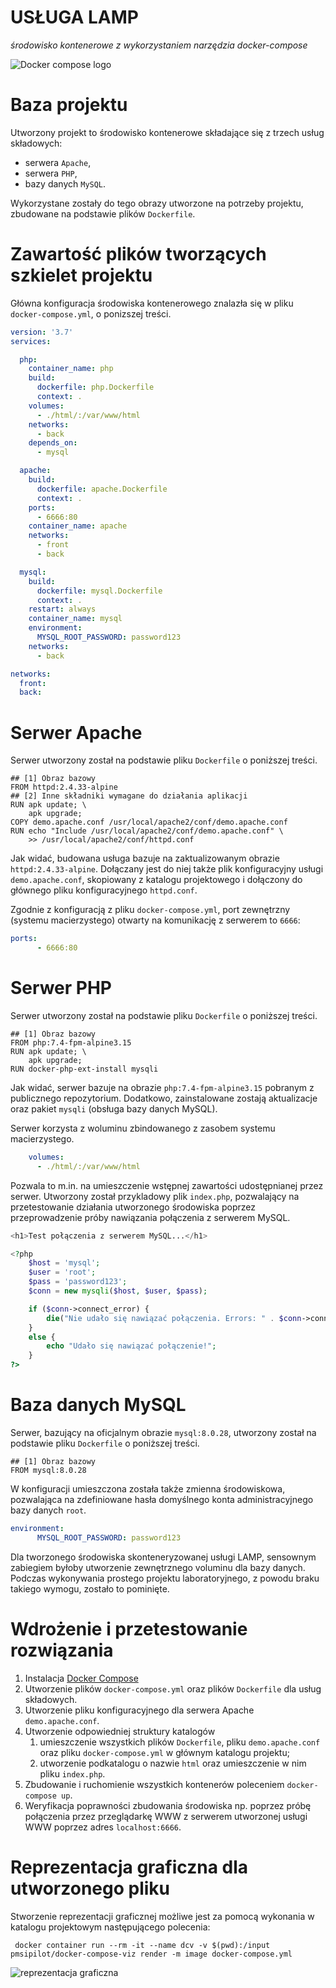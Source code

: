 # USŁUGA LAMP
_środowisko kontenerowe z wykorzystaniem narzędzia docker-compose_

![Docker compose logo](https://miro.medium.com/max/1000/1*JK4VDnsrF6YnAb2nyhMsdQ.png "Docker compose" )

# Baza projektu

Utworzony projekt to środowisko kontenerowe składające się z trzech usług składowych:
- serwera `Apache`,
- serwera `PHP`,
- bazy danych `MySQL`.
 
Wykorzystane zostały do tego obrazy utworzone na potrzeby projektu, zbudowane na podstawie plików `Dockerfile`.

# Zawartość plików tworzących szkielet projektu

Główna konfiguracja środowiska kontenerowego znalazła się w pliku `docker-compose.yml`, o ponizszej treści.

```yaml
version: '3.7'
services:

  php:
    container_name: php
    build:
      dockerfile: php.Dockerfile
      context: .
    volumes:
      - ./html/:/var/www/html
    networks:
      - back
    depends_on:
      - mysql

  apache:
    build:
      dockerfile: apache.Dockerfile
      context: .
    ports:
      - 6666:80
    container_name: apache
    networks:
      - front
      - back

  mysql:
    build:
      dockerfile: mysql.Dockerfile
      context: .
    restart: always
    container_name: mysql
    environment:
      MYSQL_ROOT_PASSWORD: password123
    networks:
      - back

networks:
  front:
  back:
```

# Serwer Apache
Serwer utworzony został na podstawie pliku `Dockerfile` o poniższej treści.
```
## [1] Obraz bazowy
FROM httpd:2.4.33-alpine
## [2] Inne składniki wymagane do działania aplikacji
RUN apk update; \
    apk upgrade;
COPY demo.apache.conf /usr/local/apache2/conf/demo.apache.conf
RUN echo "Include /usr/local/apache2/conf/demo.apache.conf" \
    >> /usr/local/apache2/conf/httpd.conf
```
Jak widać, budowana usługa bazuje na zaktualizowanym obrazie `httpd:2.4.33-alpine`. Dołączany jest do niej także plik konfiguracyjny usługi `demo.apache.conf`, skopiowany z katalogu projektowego i dołączony do głównego pliku konfiguracyjnego `httpd.conf`.

Zgodnie z konfiguracją z pliku `docker-compose.yml`, port zewnętrzny (systemu macierzystego) otwarty na komunikację z serwerem to `6666`:
```yaml
ports:
      - 6666:80
```

# Serwer PHP
Serwer utworzony został na podstawie pliku `Dockerfile` o poniższej treści.
```
## [1] Obraz bazowy
FROM php:7.4-fpm-alpine3.15
RUN apk update; \
    apk upgrade;
RUN docker-php-ext-install mysqli
```

Jak widać, serwer bazuje na obrazie `php:7.4-fpm-alpine3.15` pobranym z publicznego repozytorium. Dodatkowo, zainstalowane zostają aktualizacje oraz pakiet `mysqli` (obsługa bazy danych MySQL).

Serwer korzysta z woluminu zbindowanego z zasobem systemu macierzystego.
```yaml
    volumes:
      - ./html/:/var/www/html
```
Pozwala to m.in. na umieszczenie wstępnej zawartości udostępnianej przez serwer.
Utworzony został przykladowy plik `index.php`, pozwalający na przetestowanie działania utworzonego środowiska poprzez przeprowadzenie próby nawiązania połączenia z serwerem MySQL.
```php
<h1>Test połączenia z serwerem MySQL...</h1>

<?php 
	$host = 'mysql';
	$user = 'root';
	$pass = 'password123';
	$conn = new mysqli($host, $user, $pass);

	if ($conn->connect_error) {
		die("Nie udało się nawiązać połączenia. Errors: " . $conn->connect_error);
	} 
	else {
		echo "Udało się nawiązać połączenie!";
	}
?>
```

# Baza danych MySQL
Serwer, bazujący na oficjalnym obrazie `mysql:8.0.28`, utworzony został na podstawie pliku `Dockerfile` o poniższej treści.
```
## [1] Obraz bazowy
FROM mysql:8.0.28
```

W konfiguracji umieszczona została także zmienna środowiskowa, pozwalająca na zdefiniowane hasła domyślnego konta administracyjnego bazy danych `root`.
```yaml
environment:
      MYSQL_ROOT_PASSWORD: password123
```
Dla tworzonego środowiska skonteneryzowanej usługi LAMP, sensownym zabiegiem byłoby utworzenie zewnętrznego voluminu dla bazy danych. Podczas wykonywania prostego projektu laboratoryjnego, z powodu braku takiego wymogu, zostało to pominięte.

# Wdrożenie i przetestowanie rozwiązania

1. Instalacja [Docker Compose](https://docs.docker.com/compose/install/)
1. Utworzenie plików `docker-compose.yml` oraz plików `Dockerfile` dla usług składowych.
1. Utworzenie pliku konfiguracyjnego dla serwera Apache `demo.apache.conf`.
1. Utworzenie odpowiedniej struktury katalogów
    1. umieszczenie wszystkich plików `Dockerfile`, pliku `demo.apache.conf` oraz pliku `docker-compose.yml` w głównym katalogu projektu;
    2. utworzenie podkatalogu o nazwie `html` oraz umieszczenie w nim pliku `index.php`.
1. Zbudowanie i ruchomienie wszystkich kontenerów poleceniem `docker-compose up`.
1. Weryfikacja poprawności zbudowania środowiska np. poprzez próbę połączenia przez przeglądarkę WWW z serwerem utworzonej usługi WWW poprzez adres `localhost:6666`.

# Reprezentacja graficzna dla utworzonego pliku

Stworzenie reprezentacji graficznej możliwe jest za pomocą wykonania w katalogu projektowym następującego polecenia:
```
 docker container run --rm -it --name dcv -v $(pwd):/input pmsipilot/docker-compose-viz render -m image docker-compose.yml
```

![reprezentacja graficzna](https://drive.google.com/uc?id=1pwRSqs4iOBFnLZ4yDI3iDHyxQIPZ5KGX)

